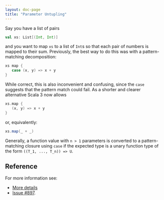 ```yaml
---
layout: doc-page
title: "Parameter Untupling"
---
```


Say you have a list of pairs

```scala
val xs: List[(Int, Int)]
```

and you want to map `xs` to a list of `Int`s so that each pair of numbers is mapped to
their sum. Previously, the best way to do this was with a pattern-matching decomposition:

```scala
xs map {
   case (x, y) => x + y
}
```

While correct, this is also inconvenient and confusing, since the `case`
suggests that the pattern match could fail. As a shorter and clearer alternative Scala 3 now allows

```scala
xs.map {
   (x, y) => x + y
}
```

or, equivalently:

```scala
xs.map(_ + _)
```

Generally, a function value with `n > 1` parameters is converted to a
pattern-matching closure using `case` if the expected type is a unary
function type of the form `((T_1, ..., T_n)) => U`.

## Reference

For more information see:

* [More details](./parameter-untupling-spec.md)
* [Issue #897](https://github.com/lampepfl/dotty/issues/897).
